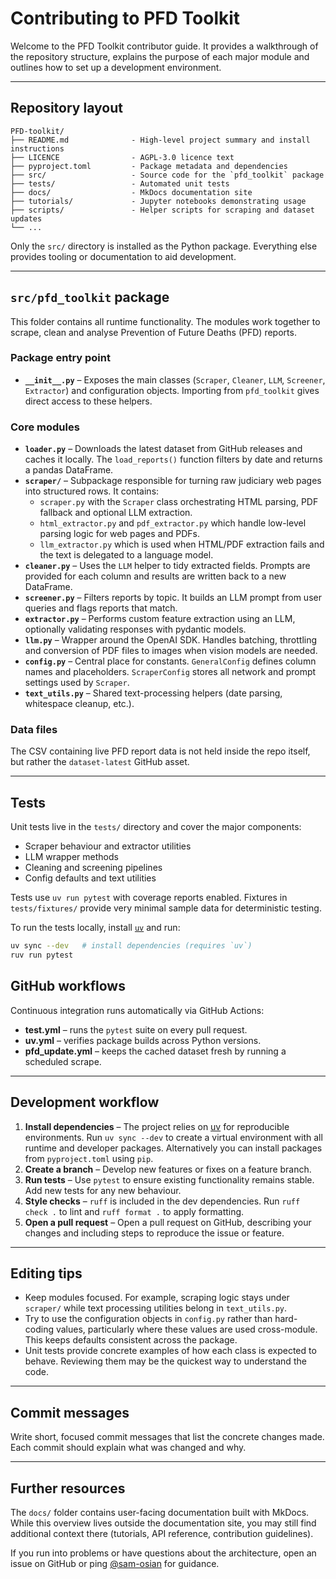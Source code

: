 # Contributing to PFD Toolkit

Welcome to the PFD Toolkit contributor guide. It provides a walkthrough of the repository structure, explains the
purpose of each major module and outlines how to set up a development environment.

---

## Repository layout

```
PFD-toolkit/
├── README.md              - High-level project summary and install instructions
├── LICENCE                - AGPL-3.0 licence text
├── pyproject.toml         - Package metadata and dependencies
├── src/                   - Source code for the `pfd_toolkit` package
├── tests/                 - Automated unit tests
├── docs/                  - MkDocs documentation site
├── tutorials/             - Jupyter notebooks demonstrating usage
├── scripts/               - Helper scripts for scraping and dataset updates
└── ...
```

Only the `src/` directory is installed as the Python package. Everything else provides tooling or documentation to aid development.

---

## `src/pfd_toolkit` package

This folder contains all runtime functionality. The modules work together to scrape, clean and analyse Prevention of Future Deaths (PFD) reports.

### Package entry point

- **`__init__.py`** – Exposes the main classes (`Scraper`, `Cleaner`, `LLM`, `Screener`, `Extractor`) and configuration objects. Importing from `pfd_toolkit` gives direct access to these helpers.

### Core modules

- **`loader.py`** – Downloads the latest dataset from GitHub releases and caches it locally. The `load_reports()` function filters by date and returns a pandas DataFrame.
- **`scraper/`** – Subpackage responsible for turning raw judiciary web pages into structured rows. It contains:
  - `scraper.py` with the `Scraper` class orchestrating HTML parsing, PDF fallback and optional LLM extraction.
  - `html_extractor.py` and `pdf_extractor.py` which handle low-level parsing logic for web pages and PDFs.
  - `llm_extractor.py` which is used when HTML/PDF extraction fails and the text is delegated to a language model.
- **`cleaner.py`** – Uses the `LLM` helper to tidy extracted fields. Prompts are provided for each column and results are written back to a new DataFrame.
- **`screener.py`** – Filters reports by topic. It builds an LLM prompt from user queries and flags reports that match.
- **`extractor.py`** – Performs custom feature extraction using an LLM, optionally validating responses with pydantic models.
- **`llm.py`** – Wrapper around the OpenAI SDK. Handles batching, throttling and conversion of PDF files to images when vision models are needed.
- **`config.py`** – Central place for constants. `GeneralConfig` defines column names and placeholders. `ScraperConfig` stores all network and prompt settings used by `Scraper`.
- **`text_utils.py`** – Shared text-processing helpers (date parsing, whitespace cleanup, etc.).

### Data files

The CSV containing live PFD report data is not held inside the repo itself, but rather the `dataset-latest` GitHub asset.

---

## Tests

Unit tests live in the `tests/` directory and cover the major components:

- Scraper behaviour and extractor utilities
- LLM wrapper methods
- Cleaning and screening pipelines
- Config defaults and text utilities

Tests use `uv run pytest` with coverage reports enabled. Fixtures in `tests/fixtures/` provide very minimal sample data for deterministic testing.

To run the tests locally, install [`uv`](https://docs.astral.sh/uv/getting-started/installation/) and run:

```bash
uv sync --dev   # install dependencies (requires `uv`)
ruv run pytest
```

## GitHub workflows

Continuous integration runs automatically via GitHub Actions:

- **test.yml** – runs the `pytest` suite on every pull request.
- **uv.yml** – verifies package builds across Python versions.
- **pfd_update.yml** – keeps the cached dataset fresh by running a scheduled scrape.

---

## Development workflow

1. **Install dependencies** – The project relies on [uv](https://github.com/astral-sh/uv) for reproducible environments. Run `uv sync --dev` to create a virtual environment with all runtime and developer packages. Alternatively you can install packages from `pyproject.toml` using `pip`.
2. **Create a branch** – Develop new features or fixes on a feature branch.
3. **Run tests** – Use `pytest` to ensure existing functionality remains stable. Add new tests for any new behaviour.
4. **Style checks** – `ruff` is included in the dev dependencies. Run `ruff check .` to lint and `ruff format .` to apply formatting.
5. **Open a pull request** – Open a pull request on GitHub, describing your changes and including steps to reproduce the issue or feature.


---

## Editing tips

- Keep modules focused. For example, scraping logic stays under `scraper/` while text processing utilities belong in `text_utils.py`.
- Try to use the configuration objects in `config.py` rather than hard-coding values, particularly where these values are used cross-module. This keeps defaults consistent across the package.
- Unit tests provide concrete examples of how each class is expected to behave. Reviewing them may be the quickest way to understand the code.

---

## Commit messages

Write short, focused commit messages that list the concrete changes made.
Each commit should explain what was changed and why. 

---

## Further resources

The `docs/` folder contains user-facing documentation built with MkDocs. While this overview lives outside the documentation site, you may still find additional context there (tutorials, API reference, contribution guidelines).

If you run into problems or have questions about the architecture, open an issue on GitHub or ping [@sam-osian](https://github.com/sam-osian) for guidance.
